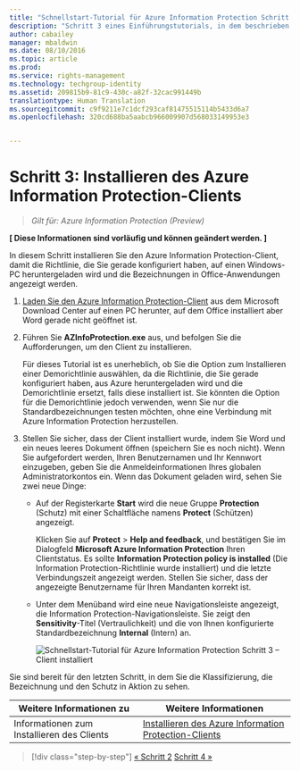 ```yaml
---
title: "Schnellstart-Tutorial für Azure Information Protection Schritt 3 | Azure Rights Management"
description: "Schritt 3 eines Einführungstutorials, in dem beschrieben wird, wie Sie Microsoft Azure Information Protection in nur 4 Schritten und weniger als 15 Minuten für Ihre Organisation testen können."
author: cabailey
manager: mbaldwin
ms.date: 08/10/2016
ms.topic: article
ms.prod: 
ms.service: rights-management
ms.technology: techgroup-identity
ms.assetid: 209815b9-81c9-430c-a82f-32cac991449b
translationtype: Human Translation
ms.sourcegitcommit: c9f9211e7c1dcf293caf81475515114b5433d6a7
ms.openlocfilehash: 320cd688ba5aabcb966009907d568033149953e3


---
```


# Schritt 3: Installieren des Azure Information Protection-Clients 

>*Gilt für: Azure Information Protection (Preview)*

**[ Diese Informationen sind vorläufig und können geändert werden. ]**

In diesem Schritt installieren Sie den Azure Information Protection-Client, damit die Richtlinie, die Sie gerade konfiguriert haben, auf einen Windows-PC heruntergeladen wird und die Bezeichnungen in Office-Anwendungen angezeigt werden. 

1. [Laden Sie den Azure Information Protection-Client](https://www.microsoft.com/en-us/download/details.aspx?id=53018) aus dem Microsoft Download Center auf einen PC herunter, auf dem Office installiert aber Word gerade nicht geöffnet ist. 

2. Führen Sie **AZInfoProtection.exe** aus, und befolgen Sie die Aufforderungen, um den Client zu installieren.

    Für dieses Tutorial ist es unerheblich, ob Sie die Option zum Installieren einer Demorichtlinie auswählen, da die Richtlinie, die Sie gerade konfiguriert haben, aus Azure heruntergeladen wird und die Demorichtlinie ersetzt, falls diese installiert ist. Sie könnten die Option für die Demorichtlinie jedoch verwenden, wenn Sie nur die Standardbezeichnungen testen möchten, ohne eine Verbindung mit Azure Information Protection herzustellen. 

3. Stellen Sie sicher, dass der Client installiert wurde, indem Sie Word und ein neues leeres Dokument öffnen (speichern Sie es noch nicht). Wenn Sie aufgefordert werden, Ihren Benutzernamen und Ihr Kennwort einzugeben, geben Sie die Anmeldeinformationen Ihres globalen Administratorkontos ein. Wenn das Dokument geladen wird, sehen Sie zwei neue Dinge:

    - Auf der Registerkarte **Start** wird die neue Gruppe **Protection** (Schutz) mit einer Schaltfläche namens **Protect** (Schützen) angezeigt.

        Klicken Sie auf **Protect** > **Help and feedback**, und bestätigen Sie im Dialogfeld **Microsoft Azure Information Protection** Ihren Clientstatus. Es sollte **Information Protection policy is installed** (Die Information Protection-Richtlinie wurde installiert) und die letzte Verbindungszeit angezeigt werden. Stellen Sie sicher, dass der angezeigte Benutzername für Ihren Mandanten korrekt ist.

    - Unter dem Menüband wird eine neue Navigationsleiste angezeigt, die Information Protection-Navigationsleiste. Sie zeigt den **Sensitivity**-Titel (Vertraulichkeit) und die von Ihnen konfigurierte Standardbezeichnung **Internal** (Intern) an. 
    
        ![Schnellstart-Tutorial für Azure Information Protection Schritt 3 – Client installiert](../media/word2013-callouts2.png)

Sie sind bereit für den letzten Schritt, in dem Sie die Klassifizierung, die Bezeichnung und den Schutz in Aktion zu sehen.

|Weitere Informationen zu|Weitere Informationen|
|--------------------------------|--------------------------|
|Informationen zum Installieren des Clients|[Installieren des Azure Information Protection-Clients](info-protect-client.md)|


>[!div class="step-by-step"]
[&#171; Schritt 2](infoprotect-tutorial-step2.md)
[Schritt 4 &#187;](infoprotect-tutorial-step4.md)


<!--HONumber=Aug16_HO4-->


